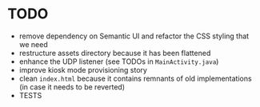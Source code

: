 TODO
====
- remove dependency on Semantic UI and refactor the CSS styling that we need
- restructure assets directory because it has been flattened
- enhance the UDP listener (see TODOs in `MainActivity.java`)
- improve kiosk mode provisioning story
- clean `index.html` because it contains remnants of old implementations (in case it needs to be reverted)
- TESTS
